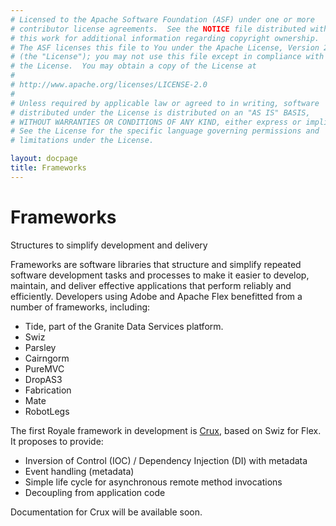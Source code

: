 ```yaml
---
# Licensed to the Apache Software Foundation (ASF) under one or more
# contributor license agreements.  See the NOTICE file distributed with
# this work for additional information regarding copyright ownership.
# The ASF licenses this file to You under the Apache License, Version 2.0
# (the "License"); you may not use this file except in compliance with
# the License.  You may obtain a copy of the License at
# 
# http://www.apache.org/licenses/LICENSE-2.0
# 
# Unless required by applicable law or agreed to in writing, software
# distributed under the License is distributed on an "AS IS" BASIS,
# WITHOUT WARRANTIES OR CONDITIONS OF ANY KIND, either express or implied.
# See the License for the specific language governing permissions and
# limitations under the License.

layout: docpage
title: Frameworks
---
```


# Frameworks

Structures to simplify development and delivery

Frameworks are software libraries that structure and simplify repeated software development tasks and processes to make it easier to develop, maintain, and deliver effective applications that perform reliably and efficiently. Developers using Adobe and Apache Flex benefitted from a number of frameworks, including:

- Tide, part of the Granite Data Services platform.
- Swiz
- Parsley
- Cairngorm
- PureMVC
- DropAS3
- Fabrication
- Mate
- RobotLegs

The first Royale framework in development is [Crux](crux.html), based on Swiz for Flex. It proposes to provide:

- Inversion of Control (IOC) / Dependency Injection (DI) with metadata
- Event handling (metadata)
- Simple life cycle for asynchronous remote method invocations
- Decoupling from application code

Documentation for Crux will be available soon.

